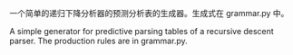 一个简单的递归下降分析器的预测分析表的生成器。生成式在 grammar.py 中。

A simple generator for predictive parsing tables of a recursive descent parser. The production rules are in grammar.py.